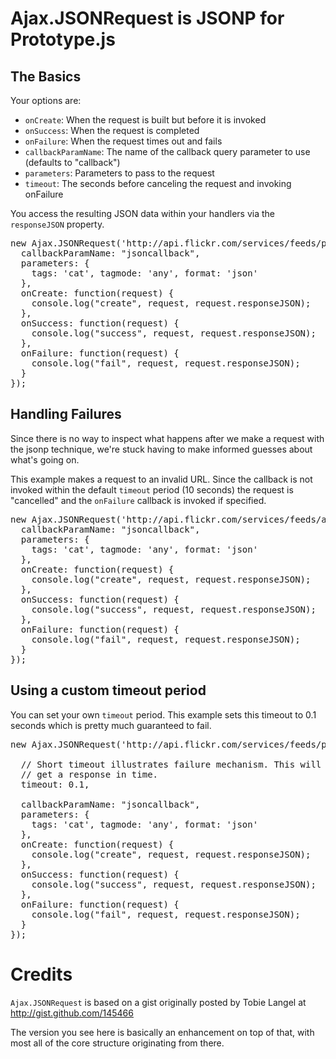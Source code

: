 Ajax.JSONRequest is JSONP for Prototype.js
==========================================

The Basics
----------

Your options are:

* `onCreate`: When the request is built but before it is invoked
* `onSuccess`: When the request is completed
* `onFailure`: When the request times out and fails
* `callbackParamName`: The name of the callback query parameter to use (defaults to "callback")
* `parameters`: Parameters to pass to the request
* `timeout`: The seconds before canceling the request and invoking onFailure

You access the resulting JSON data within your handlers via the `responseJSON` property.

<pre>
new Ajax.JSONRequest('http://api.flickr.com/services/feeds/photos_public.gne', {
  callbackParamName: "jsoncallback",
  parameters: {
    tags: 'cat', tagmode: 'any', format: 'json'
  },
  onCreate: function(request) {
    console.log("create", request, request.responseJSON);
  },
  onSuccess: function(request) {
    console.log("success", request, request.responseJSON);
  },
  onFailure: function(request) {
    console.log("fail", request, request.responseJSON);
  }
});
</pre>

Handling Failures
-----------------

Since there is no way to inspect what happens after we make a request with the jsonp
technique, we're stuck having to make informed guesses about what's going on.

This example makes a request to an invalid URL. Since the callback is not invoked
within the default `timeout` period (10 seconds) the request is "cancelled" and
the `onFailure` callback is invoked if specified.

<pre>
new Ajax.JSONRequest('http://api.flickr.com/services/feeds/asdfasdfasdfasdfasdfsdf', {
  callbackParamName: "jsoncallback",
  parameters: {
    tags: 'cat', tagmode: 'any', format: 'json'
  },
  onCreate: function(request) {
    console.log("create", request, request.responseJSON);
  },
  onSuccess: function(request) {
    console.log("success", request, request.responseJSON);
  },
  onFailure: function(request) {
    console.log("fail", request, request.responseJSON);
  }
});
</pre>

Using a custom timeout period
-----------------------------

You can set your own `timeout` period. This example sets this timeout to
0.1 seconds which is pretty much guaranteed to fail. 

<pre>
new Ajax.JSONRequest('http://api.flickr.com/services/feeds/photos_public.gne', {

  // Short timeout illustrates failure mechanism. This will "fail" because we don't
  // get a response in time.
  timeout: 0.1,

  callbackParamName: "jsoncallback",
  parameters: {
    tags: 'cat', tagmode: 'any', format: 'json'
  },
  onCreate: function(request) {
    console.log("create", request, request.responseJSON);
  },
  onSuccess: function(request) {
    console.log("success", request, request.responseJSON);
  },
  onFailure: function(request) {
    console.log("fail", request, request.responseJSON);
  }
});
</pre>

Credits
=======

`Ajax.JSONRequest` is based on a gist originally posted by
Tobie Langel at <http://gist.github.com/145466>

The version you see here is basically an enhancement on top of that,
with most all of the core structure originating from there.